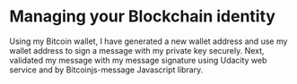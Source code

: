 # Managing your Blockchain identity

Using my Bitcoin wallet, I have generated a new wallet address and use my wallet address to sign a message with my private key securely. Next, validated my message with my message signature using Udacity web service and by Bitcoinjs-message Javascript library. 
